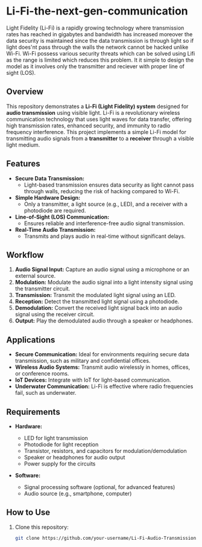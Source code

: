 # Li-Fi-the-next-gen-communication
Light Fidelity (Li-Fi) is a rapidly growing technology where transmission rates has reached in gigabytes and bandwidth has increased moreover the data security is maintained since the data transmission is through light so if light does'nt pass through the walls the network cannot be hacked unlike Wi-Fi.
Wi-Fi possess various security threats which can be solved using Lifi as the range is limited which reduces this problem.
It it simple to design the model as it involves only the transmitter and reciever with proper line of sight (LOS).


## Overview  
This repository demonstrates a **Li-Fi (Light Fidelity) system** designed for **audio transmission** using visible light. Li-Fi is a revolutionary wireless communication technology that uses light waves for data transfer, offering high transmission rates, enhanced security, and immunity to radio frequency interference. This project implements a simple Li-Fi model for transmitting audio signals from a **transmitter** to a **receiver** through a visible light medium.  

## Features  
- **Secure Data Transmission:**  
  - Light-based transmission ensures data security as light cannot pass through walls, reducing the risk of hacking compared to Wi-Fi.  
- **Simple Hardware Design:**  
  - Only a transmitter, a light source (e.g., LED), and a receiver with a photodiode are required.  
- **Line-of-Sight (LOS) Communication:**  
  - Ensures reliable and interference-free audio signal transmission.  
- **Real-Time Audio Transmission:**  
  - Transmits and plays audio in real-time without significant delays.  

## Workflow  
1. **Audio Signal Input:** Capture an audio signal using a microphone or an external source.  
2. **Modulation:** Modulate the audio signal into a light intensity signal using the transmitter circuit.  
3. **Transmission:** Transmit the modulated light signal using an LED.  
4. **Reception:** Detect the transmitted light signal using a photodiode.  
5. **Demodulation:** Convert the received light signal back into an audio signal using the receiver circuit.  
6. **Output:** Play the demodulated audio through a speaker or headphones.  

## Applications  
- **Secure Communication:** Ideal for environments requiring secure data transmission, such as military and confidential offices.  
- **Wireless Audio Systems:** Transmit audio wirelessly in homes, offices, or conference rooms.  
- **IoT Devices:** Integrate with IoT for light-based communication.  
- **Underwater Communication:** Li-Fi is effective where radio frequencies fail, such as underwater.  

## Requirements  
- **Hardware:**  
  - LED for light transmission  
  - Photodiode for light reception  
  - Transistor, resistors, and capacitors for modulation/demodulation  
  - Speaker or headphones for audio output  
  - Power supply for the circuits  

- **Software:**  
  - Signal processing software (optional, for advanced features)  
  - Audio source (e.g., smartphone, computer)  

## How to Use  
1. Clone this repository:  
   ```bash  
   git clone https://github.com/your-username/Li-Fi-Audio-Transmission.git  

